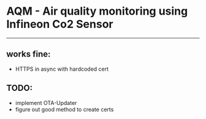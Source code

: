 # AQM - Air quality monitoring using Infineon Co2 Sensor
---
## works fine:
- HTTPS in async with hardcoded cert
## TODO:
- implement OTA-Updater
- figure out good method to create certs
